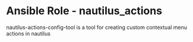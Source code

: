 # Ansible Role - nautilus_actions
nautilus-actions-config-tool is a tool for creating custom contextual menu actions in nautilus